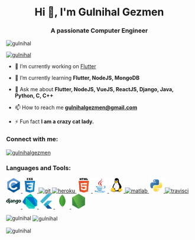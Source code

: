 <h1 align="center">Hi 👋, I'm Gulnihal Gezmen</h1>
<h3 align="center">A passionate Computer Engineer</h3>

<p align="left"> <img src="https://komarev.com/ghpvc/?username=gulnihal&label=Profile%20views&color=0e75b6&style=flat" alt="gulnihal" /> </p>

<p align="left"> <a href="https://github.com/ryo-ma/github-profile-trophy"><img src="https://github-profile-trophy.vercel.app/?username=gulnihal" alt="gulnihal" /></a> </p>

- 🔭 I’m currently working on [Flutter]((https://github.com/Gulnihal/kozmotrust_alpha))

- 🌱 I’m currently learning **Flutter, NodeJS, MongoDB**

- 💬 Ask me about **Flutter, NodeJS, VueJS, ReactJS, Django, Java, Python, C, C++**

- 📫 How to reach me **gulnihalgezmen@gmail.com**

- ⚡ Fun fact **I am a crazy cat lady.**

<h3 align="left">Connect with me:</h3>
<p align="left">
<a href="https://linkedin.com/in/gulnihalgezmen" target="blank"><img align="center" src="https://raw.githubusercontent.com/rahuldkjain/github-profile-readme-generator/master/src/images/icons/Social/linked-in-alt.svg" alt="gulnihalgezmen" height="30" width="40" /></a>
</p>

<h3 align="left">Languages and Tools:</h3>
<p align="left"> 
  <a href="https://www.cprogramming.com/" target="_blank" rel="noreferrer"> <img src="https://raw.githubusercontent.com/devicons/devicon/master/icons/c/c-original.svg" alt="c" width="40" height="40"/> </a> 
  <a href="https://www.w3schools.com/css/" target="_blank" rel="noreferrer"> <img src="https://raw.githubusercontent.com/devicons/devicon/master/icons/css3/css3-original-wordmark.svg" alt="css3" width="40" height="40"/> </a> 
  <a href="https://git-scm.com/" target="_blank" rel="noreferrer"> <img src="https://www.vectorlogo.zone/logos/git-scm/git-scm-icon.svg" alt="git" width="40" height="40"/> </a> 
  <a href="https://heroku.com" target="_blank" rel="noreferrer"> <img src="https://www.vectorlogo.zone/logos/heroku/heroku-icon.svg" alt="heroku" width="40" height="40"/> </a> 
  <a href="https://www.w3.org/html/" target="_blank" rel="noreferrer"> <img src="https://raw.githubusercontent.com/devicons/devicon/master/icons/html5/html5-original-wordmark.svg" alt="html5" width="40" height="40"/> </a> 
  <a href="https://www.java.com" target="_blank" rel="noreferrer"> <img src="https://raw.githubusercontent.com/devicons/devicon/master/icons/java/java-original.svg" alt="java" width="40" height="40"/> </a> 
  <a href="https://www.linux.org/" target="_blank" rel="noreferrer"> <img src="https://raw.githubusercontent.com/devicons/devicon/master/icons/linux/linux-original.svg" alt="linux" width="40" height="40"/> </a> 
  <a href="https://www.mathworks.com/" target="_blank" rel="noreferrer"> <img src="https://upload.wikimedia.org/wikipedia/commons/2/21/Matlab_Logo.png" alt="matlab" width="40" height="40"/> </a> 
  <a href="https://www.python.org" target="_blank" rel="noreferrer"> <img src="https://raw.githubusercontent.com/devicons/devicon/master/icons/python/python-original.svg" alt="python" width="40" height="40"/> </a> 
  <a href="https://travis-ci.org" target="_blank" rel="noreferrer"> <img src="https://www.vectorlogo.zone/logos/travis-ci/travis-ci-icon.svg" alt="travisci" width="40" height="40"/> </a> 
  <a href="https://www.djangoproject.com/" target="_blank" rel="noreferrer"> <img src="https://github.com/devicons/devicon/blob/master/icons/django/django-plain-wordmark.svg" alt="c" width="40" height="40"/> </a> 
  <a href="https://dart.dev/" target="_blank" rel="noreferrer"> <img src="https://github.com/devicons/devicon/blob/master/icons/dart/dart-original.svg" alt="c" width="40" height="40"/> </a> 
  <a href="https://flutter.dev/" target="_blank" rel="noreferrer"> <img src="https://github.com/devicons/devicon/blob/master/icons/flutter/flutter-original.svg" alt="c" width="40" height="40"/> </a> 
  <a href="https://www.mongodb.com/" target="_blank" rel="noreferrer"> <img src="https://github.com/devicons/devicon/blob/master/icons/mongodb/mongodb-original.svg" alt="c" width="40" height="40"/> </a> 
  <a href="https://nodejs.org/" target="_blank" rel="noreferrer"> <img src="https://github.com/devicons/devicon/blob/master/icons/nodejs/nodejs-original.svg" alt="c" width="40" height="40"/> </a> 
</p>

<p><img align="left" src="https://github-readme-stats.vercel.app/api/top-langs?username=gulnihal&show_icons=true&locale=en&layout=compact" alt="gulnihal" /></p>

<p>&nbsp;<img align="center" src="https://github-readme-stats.vercel.app/api?username=gulnihal&show_icons=true&locale=en" alt="gulnihal" /></p>

<p><img align="center" src="https://github-readme-streak-stats.herokuapp.com/?user=gulnihal&" alt="gulnihal" /></p>
